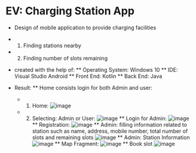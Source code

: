 # EV: Charging Station App 
* Design of mobile application to provide charging facilities
* 1) Finding stations nearby
* 2) Finding number of slots remaining

* created with the help of:
** Operating System: Windows 10
** IDE: Visual Studio Android
** Front End: Kotlin
** Back End: Java

* Result:
** Home consists login for both Admin and user:
  * 1) Home:
       ![image](https://github.com/rutuja-bhosale/EV-app/assets/91863575/9431bb32-a521-48dc-9bb6-cdd662c83b10)
  * 2) Selecting: Admin or User:
       ![image](https://github.com/rutuja-bhosale/EV-app/assets/91863575/b4c38959-65f3-4f75-acd1-a53a3ead352b)
** Login for Admin:
  ![image](https://github.com/rutuja-bhosale/EV-app/assets/91863575/905b1c27-258f-4a62-8f62-5dc5b4e1f409)
** Registration:
  ![image](https://github.com/rutuja-bhosale/EV-app/assets/91863575/3ee20376-68c4-40bc-a886-771c17ad861a)
** Admin: filling information related to station such as name, address, mobile number, total number of slots and remaining slots 
  ![image](https://github.com/rutuja-bhosale/EV-app/assets/91863575/dc7c7ba9-ff62-4dd8-a68e-ff1f53d655e0)
** Admin: Station Information
  ![image](https://github.com/rutuja-bhosale/EV-app/assets/91863575/b49d2731-a9e4-4975-acb6-56922ff7af94)
** Map Fragment:
  ![image](https://github.com/rutuja-bhosale/EV-app/assets/91863575/7c55d574-3acf-4bd2-bd0d-fd8a5ae81bc9)
** Book slot
  ![image](https://github.com/rutuja-bhosale/EV-app/assets/91863575/890b0d53-c300-4b5d-bd6a-244d9076a095)


